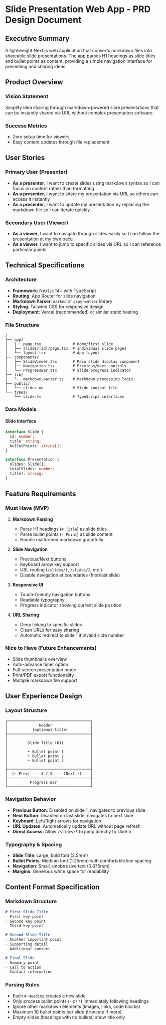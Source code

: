 # Slide Presentation Web App - PRD Design Document

## Executive Summary

A lightweight Next.js web application that converts markdown files into shareable slide presentations. The app parses H1 headings as slide titles and bullet points as content, providing a simple navigation interface for presenting and sharing ideas.

## Product Overview

### Vision Statement
Simplify idea sharing through markdown-powered slide presentations that can be instantly shared via URL without complex presentation software.

### Success Metrics
- Zero setup time for viewers
- Easy content updates through file replacement

## User Stories

### Primary User (Presenter)
- **As a presenter**, I want to create slides using markdown syntax so I can focus on content rather than formatting
- **As a presenter**, I want to share my presentation via URL so others can access it instantly
- **As a presenter**, I want to update my presentation by replacing the markdown file so I can iterate quickly

### Secondary User (Viewer)
- **As a viewer**, I want to navigate through slides easily so I can follow the presentation at my own pace
- **As a viewer**, I want to jump to specific slides via URL so I can reference particular points

## Technical Specifications

### Architecture
- **Framework**: Next.js 14+ with TypeScript
- **Routing**: App Router for slide navigation
- **Markdown Parser**: `marked` or `gray-matter` library
- **Styling**: Tailwind CSS for responsive design
- **Deployment**: Vercel (recommended) or similar static hosting

### File Structure
```
/
├── app/
│   ├── page.tsx              # Home/first slide
│   ├── slides/[id]/page.tsx  # Individual slide pages
│   └── layout.tsx            # App layout
├── components/
│   ├── SlideViewer.tsx       # Main slide display component
│   ├── Navigation.tsx        # Previous/Next controls
│   └── ProgressBar.tsx       # Slide progress indicator
├── lib/
│   └── markdown-parser.ts    # Markdown processing logic
├── public/
│   └── slides.md             # Slide content file
└── types/
    └── slide.ts              # TypeScript interfaces
```

### Data Models

#### Slide Interface
```typescript
interface Slide {
  id: number;
  title: string;
  bulletPoints: string[];
}

interface Presentation {
  slides: Slide[];
  totalSlides: number;
  title?: string;
}
```

## Feature Requirements

### Must Have (MVP)
1. **Markdown Parsing**
   - Parse H1 headings (`# Title`) as slide titles
   - Parse bullet points (`- Point`) as slide content
   - Handle malformed markdown gracefully

2. **Slide Navigation**
   - Previous/Next buttons
   - Keyboard arrow key support
   - URL routing (`/slides/1`, `/slides/2`, etc.)
   - Disable navigation at boundaries (first/last slide)

3. **Responsive UI**
   - Touch-friendly navigation buttons
   - Readable typography
   - Progress indicator showing current slide position

4. **URL Sharing**
   - Deep linking to specific slides
   - Clean URLs for easy sharing
   - Automatic redirect to slide 1 if invalid slide number

### Nice to Have (Future Enhancements)
- Slide thumbnails overview
- Auto-advance timer option
- Full-screen presentation mode
- Print/PDF export functionality
- Multiple markdown file support

## User Experience Design

### Layout Structure
```
┌─────────────────────────────────────┐
│              Header                 │
│           (optional title)          │
├─────────────────────────────────────┤
│                                     │
│         Slide Title (H1)            │
│                                     │
│         • Bullet point 1            │
│         • Bullet point 2            │
│         • Bullet point 3            │
│                                     │
├─────────────────────────────────────┤
│  [← Prev]     3 / 8     [Next →]    │
├─────────────────────────────────────┤
│          Progress Bar               │
└─────────────────────────────────────┘
```

### Navigation Behavior
- **Previous Button**: Disabled on slide 1, navigates to previous slide
- **Next Button**: Disabled on last slide, navigates to next slide
- **Keyboard**: Left/Right arrows for navigation
- **URL Updates**: Automatically update URL without page refresh
- **Direct Access**: Allow `/slides/5` to jump directly to slide 5

### Typography & Spacing
- **Slide Title**: Large, bold font (2.5rem)
- **Bullet Points**: Medium font (1.25rem) with comfortable line spacing
- **Navigation**: Small, unobtrusive text (0.875rem)
- **Margins**: Generous white space for readability

## Content Format Specification

### Markdown Structure
```markdown
# First Slide Title
- First key point
- Second key point
- Third key point

# Second Slide Title
- Another important point
- Supporting detail
- Additional context

# Final Slide
- Summary point
- Call to action
- Contact information
```

### Parsing Rules
- Each `# Heading` creates a new slide
- Only process bullet points (`-` or `*`) immediately following headings
- Ignore other markdown elements (images, links, code blocks)
- Maximum 10 bullet points per slide (truncate if more)
- Empty slides (headings with no bullets) show title only